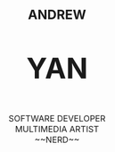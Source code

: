 <div align="center", style="margin-top: 100px;">
    <b>
        <p style="font-size: 23px; margin: 0px">ANDREW</p>
        <p style="font-size: 51px; margin-bottom: 50px">YAN</p>
    </b>
    <p style="font-size: 15px; margin: 0px">SOFTWARE DEVELOPER</p>
    <p style="font-size: 15px; margin: 0px">MULTIMEDIA ARTIST</p>
    <p style="font-size: 15px; margin: 0px">~~NERD~~</p>
</div>